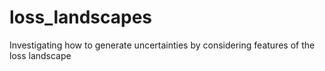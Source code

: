 # loss_landscapes
Investigating how to generate uncertainties by considering features of the loss landscape
